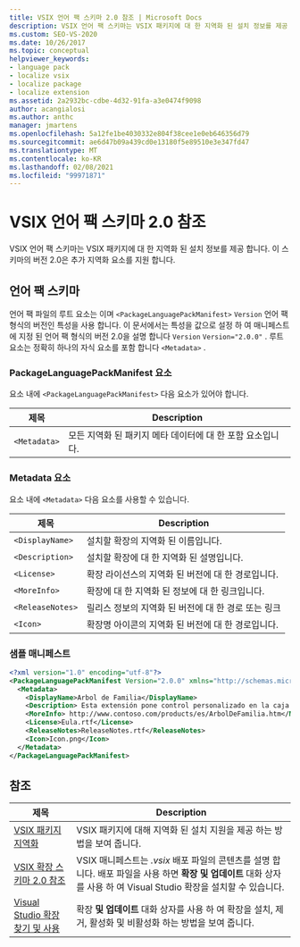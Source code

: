 ```yaml
---
title: VSIX 언어 팩 스키마 2.0 참조 | Microsoft Docs
description: VSIX 언어 팩 스키마는 VSIX 패키지에 대 한 지역화 된 설치 정보를 제공 합니다. 버전 2.0는 추가 지역화 요소를 지원 합니다.
ms.custom: SEO-VS-2020
ms.date: 10/26/2017
ms.topic: conceptual
helpviewer_keywords:
- language pack
- localize vsix
- localize package
- localize extension
ms.assetid: 2a2932bc-cdbe-4d32-91fa-a3e0474f9098
author: acangialosi
ms.author: anthc
manager: jmartens
ms.openlocfilehash: 5a12fe1be4030332e804f38cee1e0eb646356d79
ms.sourcegitcommit: ae6d47b09a439cd0e13180f5e89510e3e347fd47
ms.translationtype: MT
ms.contentlocale: ko-KR
ms.lasthandoff: 02/08/2021
ms.locfileid: "99971871"
---
```

# <a name="vsix-language-pack-schema-20-reference"></a>VSIX 언어 팩 스키마 2.0 참조

VSIX 언어 팩 스키마는 VSIX 패키지에 대 한 지역화 된 설치 정보를 제공 합니다. 이 스키마의 버전 2.0은 추가 지역화 요소를 지원 합니다.

## <a name="language-pack-schema"></a>언어 팩 스키마

언어 팩 파일의 루트 요소는 이며 `<PackageLanguagePackManifest>` `Version` 언어 팩 형식의 버전인 특성을 사용 합니다. 이 문서에서는 특성을 값으로 설정 하 여 매니페스트에 지정 된 언어 팩 형식의 버전 2.0을 설명 합니다 `Version` `Version="2.0.0"` . 루트 요소는 정확히 하나의 자식 요소를 포함 합니다 `<Metadata>` .

### <a name="packagelanguagepackmanifest-element"></a>PackageLanguagePackManifest 요소

요소 내에 `<PackageLanguagePackManifest>` 다음 요소가 있어야 합니다.

|제목|Description|
|-----------|-----------------|
|`<Metadata>`| 모든 지역화 된 패키지 메타 데이터에 대 한 포함 요소입니다.

### <a name="metadata-element"></a>Metadata 요소

요소 내에 `<Metadata>` 다음 요소를 사용할 수 있습니다.

|제목|Description|
|-----------|-----------------|
|`<DisplayName>`|설치할 확장의 지역화 된 이름입니다.|
|`<Description>`|설치할 확장에 대 한 지역화 된 설명입니다.|
|`<License>`| 확장 라이선스의 지역화 된 버전에 대 한 경로입니다.|
|`<MoreInfo>`| 확장에 대 한 지역화 된 정보에 대 한 링크입니다.|
|`<ReleaseNotes>`| 릴리스 정보의 지역화 된 버전에 대 한 경로 또는 링크|
|`<Icon>`| 확장명 아이콘의 지역화 된 버전에 대 한 경로입니다.|

### <a name="sample-manifest"></a>샘플 매니페스트

```xml
<?xml version="1.0" encoding="utf-8"?>
<PackageLanguagePackManifest Version="2.0.0" xmlns="http://schemas.microsoft.com/developer/vsx-schema/2011">
  <Metadata>
    <DisplayName>Arbol de Familia</DisplayName>
    <Description> Esta extensión pone control personalizado en la caja de herramientas por manejar información de familia.</Description>
    <MoreInfo> http://www.contoso.com/products/es/ArbolDeFamilia.htm</MoreInfo>
    <License>Eula.rtf</License>
    <ReleaseNotes>ReleaseNotes.rtf</ReleaseNotes>
    <Icon>Icon.png</Icon>
  </Metadata>
</PackageLanguagePackManifest>
```

## <a name="see-also"></a>참조

|제목|Description|
|-----------|-----------------|
|[VSIX 패키지 지역화](../extensibility/localizing-vsix-packages.md)|VSIX 패키지에 대해 지역화 된 설치 지원을 제공 하는 방법을 보여 줍니다.|
|[VSIX 확장 스키마 2.0 참조](../extensibility/vsix-extension-schema-2-0-reference.md)|VSIX 매니페스트는 *.vsix* 배포 파일의 콘텐츠를 설명 합니다. 배포 파일을 사용 하면 **확장 및 업데이트** 대화 상자를 사용 하 여 Visual Studio 확장을 설치할 수 있습니다.|
|[Visual Studio 확장 찾기 및 사용](../ide/finding-and-using-visual-studio-extensions.md)|확장 **및 업데이트** 대화 상자를 사용 하 여 확장을 설치, 제거, 활성화 및 비활성화 하는 방법을 보여 줍니다.|
